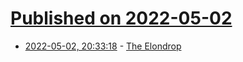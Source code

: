 # [Published on 2022-05-02](index.md)

* [2022-05-02, 20:33:18](https://news.ycombinator.com/item?id=31240536) - [The Elondrop](https://balajis.com/elondrop/)
